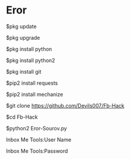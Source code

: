 # Eror
$pkg update

$pkg upgrade

$pkg install python

$pkg install python2

$pkg install git

$pip2 install requests

$pip2 install mechanize

$git clone https://github.com/Devils007/Fb-Hack

$cd Fb-Hack

$python2 Eror-Sourov.py

Inbox Me Tools:User Name

Inbox Me Tools:Password
